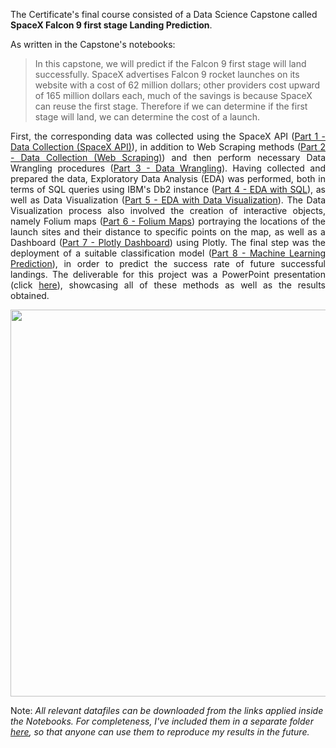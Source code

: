 The Certificate's final course consisted of a Data Science Capstone called **SpaceX Falcon 9 first stage Landing Prediction**.

As written in the Capstone's notebooks:

> In this capstone, we will predict if the Falcon 9 first stage will land successfully. SpaceX advertises Falcon 9 rocket launches on its website with a cost of 62 million dollars; other providers cost upward of 165 million dollars each, much of the savings is because SpaceX can reuse the first stage. Therefore if we can determine if the first stage will land, we can determine the cost of a launch.

<p align="justify">
First, the corresponding data was collected using the SpaceX API (<a href="https://github.com/srigas/IBM_Data_Science_Certificate/blob/main/10%20-%20Applied%20Data%20Science%20Capstone/Part%201%20-%20Data%20Collection%20(SpaceX%20API).ipynb">Part 1 - Data Collection (SpaceX API)</a>), in addition to Web Scraping methods (<a href="https://github.com/srigas/IBM_Data_Science_Certificate/blob/main/10%20-%20Applied%20Data%20Science%20Capstone/Part%202%20-%20Data%20Collection%20(Web%20Scraping).ipynb">Part 2 - Data Collection (Web Scraping)</a>) and then perform necessary Data Wrangling procedures (<a href="https://github.com/srigas/IBM_Data_Science_Certificate/blob/main/10%20-%20Applied%20Data%20Science%20Capstone/Part%203%20-%20Data%20Wrangling.ipynb">Part 3 - Data Wrangling</a>). Having collected and prepared the data, Exploratory Data Analysis (EDA) was performed, both in terms of SQL queries using IBM's Db2 instance (<a href="https://github.com/srigas/IBM_Data_Science_Certificate/blob/main/10%20-%20Applied%20Data%20Science%20Capstone/Part%204%20-%20EDA%20with%20SQL.sql">Part 4 - EDA with SQL</a>), as well as Data Visualization (<a href="https://github.com/srigas/IBM_Data_Science_Certificate/blob/main/10%20-%20Applied%20Data%20Science%20Capstone/Part%205%20-%20EDA%20with%20Data%20Visualization.ipynb">Part 5 - EDA with Data Visualization</a>). The Data Visualization process also involved the creation of interactive objects, namely Folium maps (<a href="https://github.com/srigas/IBM_Data_Science_Certificate/blob/main/10%20-%20Applied%20Data%20Science%20Capstone/Part%206%20-%20Folium%20Maps.ipynb">Part 6 - Folium Maps</a>) portraying the locations of the launch sites and their distance to specific points on the map, as well as a Dashboard (<a href="https://github.com/srigas/IBM_Data_Science_Certificate/blob/main/10%20-%20Applied%20Data%20Science%20Capstone/Part%207%20-%20Plotly%20Dashboard.py">Part 7 - Plotly Dashboard</a>) using Plotly. The final step was the deployment of a suitable classification model (<a href="https://github.com/srigas/IBM_Data_Science_Certificate/blob/main/10%20-%20Applied%20Data%20Science%20Capstone/Part%208%20-%20Machine%20Learning%20Prediction.ipynb">Part 8 - Machine Learning Prediction</a>), in order to predict the success rate of future successful landings. The deliverable for this project was a PowerPoint presentation (click <a href="https://github.com/srigas/IBM_Data_Science_Certificate/blob/main/10%20-%20Applied%20Data%20Science%20Capstone/Analysis%20Presentation.pdf">here</a>), showcasing all of these methods as well as the results obtained.
</p>

<p align="center">  
  <img width="619" src="http://users.uoa.gr/~srigas/GitHub/spacex-cover-res.png">
</p>

Note: *All relevant datafiles can be downloaded from the links applied inside the Notebooks. For completeness, I've included them in a separate folder [here](https://github.com/srigas/IBM_Data_Science_Certificate/tree/main/10%20-%20Applied%20Data%20Science%20Capstone/Data%20Files), so that anyone can use them to reproduce my results in the future.*
